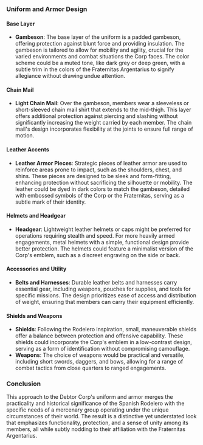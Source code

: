 ### Uniform and Armor Design

#### Base Layer
- **Gambeson**: The base layer of the uniform is a padded gambeson, offering protection against blunt force and providing insulation. The gambeson is tailored to allow for mobility and agility, crucial for the varied environments and combat situations the Corp faces. The color scheme could be a muted tone, like dark grey or deep green, with a subtle trim in the colors of the Fraternitas Argentarius to signify allegiance without drawing undue attention.

#### Chain Mail
- **Light Chain Mail**: Over the gambeson, members wear a sleeveless or short-sleeved chain mail shirt that extends to the mid-thigh. This layer offers additional protection against piercing and slashing without significantly increasing the weight carried by each member. The chain mail's design incorporates flexibility at the joints to ensure full range of motion.

#### Leather Accents
- **Leather Armor Pieces**: Strategic pieces of leather armor are used to reinforce areas prone to impact, such as the shoulders, chest, and shins. These pieces are designed to be sleek and form-fitting, enhancing protection without sacrificing the silhouette or mobility. The leather could be dyed in dark colors to match the gambeson, detailed with embossed symbols of the Corp or the Fraternitas, serving as a subtle mark of their identity.

#### Helmets and Headgear
- **Headgear**: Lightweight leather helmets or caps might be preferred for operations requiring stealth and speed. For more heavily armed engagements, metal helmets with a simple, functional design provide better protection. The helmets could feature a minimalist version of the Corp's emblem, such as a discreet engraving on the side or back.

#### Accessories and Utility
- **Belts and Harnesses**: Durable leather belts and harnesses carry essential gear, including weapons, pouches for supplies, and tools for specific missions. The design prioritizes ease of access and distribution of weight, ensuring that members can carry their equipment efficiently.

#### Shields and Weapons
- **Shields**: Following the Rodelero inspiration, small, maneuverable shields offer a balance between protection and offensive capability. These shields could incorporate the Corp's emblem in a low-contrast design, serving as a form of identification without compromising camouflage.
- **Weapons**: The choice of weapons would be practical and versatile, including short swords, daggers, and bows, allowing for a range of combat tactics from close quarters to ranged engagements.

### Conclusion

This approach to the Debtor Corp's uniform and armor merges the practicality and historical significance of the Spanish Rodelero with the specific needs of a mercenary group operating under the unique circumstances of their world. The result is a distinctive yet understated look that emphasizes functionality, protection, and a sense of unity among its members, all while subtly nodding to their affiliation with the Fraternitas Argentarius.